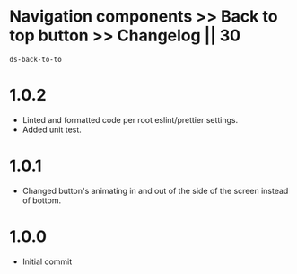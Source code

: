 # Navigation components >> Back to top button >> Changelog || 30

`ds-back-to-to`

# 1.0.2
* Linted and formatted code per root eslint/prettier settings.
* Added unit test.

# 1.0.1
* Changed button's animating in and out of the side of the screen instead of bottom.

# 1.0.0
* Initial commit

